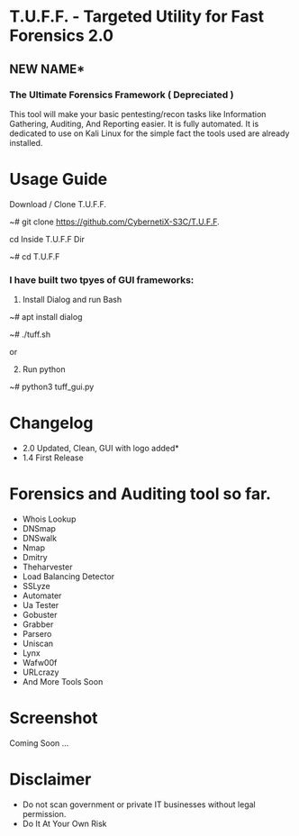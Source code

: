 # T.U.F.F. - Targeted Utility for Fast Forensics 2.0
## NEW NAME*

### The Ultimate Forensics Framework ( Depreciated )


This tool will make your basic pentesting/recon tasks like Information Gathering, Auditing, And Reporting easier. It is fully automated. It is dedicated to use on Kali Linux for the simple fact the tools used are already installed.

# Usage Guide
Download / Clone T.U.F.F.

~# git clone https://github.com/CybernetiX-S3C/T.U.F.F.

cd Inside T.U.F.F Dir

~# cd T.U.F.F


### I have built two tpyes of GUI frameworks:

1) Install Dialog and run Bash

~# apt install dialog

~# ./tuff.sh

or 

2) Run python

~# python3 tuff_gui.py

# Changelog
- 2.0 Updated, Clean, GUI with logo added*
- 1.4  First Release


# Forensics and Auditing tool so far.

- Whois Lookup
- DNSmap
- DNSwalk
- Nmap
- Dmitry
- Theharvester
- Load Balancing Detector
- SSLyze
- Automater
- Ua Tester
- Gobuster
- Grabber
- Parsero
- Uniscan
- Lynx
- Wafw00f
- URLcrazy
- And More Tools Soon

# Screenshot

Coming Soon ... 



# Disclaimer
- Do not scan government or private IT businesses without legal permission.
- Do It At Your Own Risk
